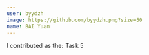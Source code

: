 ```yaml
---
user: byydzh
image: https://github.com/byydzh.png?size=50
name: BAI Yuan
---
```

I contributed as the: Task 5

<!-- 
Note: Please put down your own information, and register your real contribution
-->
